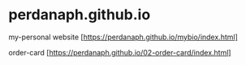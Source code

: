 # perdanaph.github.io

my-personal website
[https://perdanaph.github.io/mybio/index.html]

order-card
[https://perdanaph.github.io/02-order-card/index.html]
